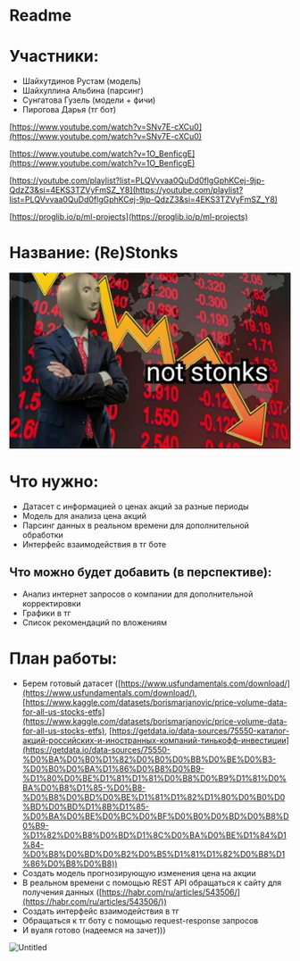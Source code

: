 # Readme

# Участники:

- Шайхутдинов Рустам (модель)
- Шайхуллина Альбина (парсинг)
- Сунгатова Гузель (модели + фичи)
- Пирогова Дарья (тг бот)

[https://www.youtube.com/watch?v=SNv7E-cXCu0](https://www.youtube.com/watch?v=SNv7E-cXCu0)

[https://www.youtube.com/watch?v=1O_BenficgE](https://www.youtube.com/watch?v=1O_BenficgE)

[https://youtube.com/playlist?list=PLQVvvaa0QuDd0flgGphKCej-9jp-QdzZ3&si=4EKS3TZVyFmSZ_Y8](https://youtube.com/playlist?list=PLQVvvaa0QuDd0flgGphKCej-9jp-QdzZ3&si=4EKS3TZVyFmSZ_Y8)

[https://proglib.io/p/ml-projects](https://proglib.io/p/ml-projects)

# Название: (Re)Stonks

![Untitled.png](https://github.com/albinooosss/-Re-Stonks/blob/main/Untitled.png)

# Что нужно:

- Датасет c информацией о ценах акций за разные периоды
- Модель для анализа цена акций
- Парсинг данных в реальном времени для дополнительной обработки
- Интерфейс взаимодействия в тг боте

## Что можно будет добавить (в перспективе):

- Анализ интернет запросов о компании для дополнительной корректировки
- Графики в тг
- Список рекомендаций по вложениям

# План работы:

- Берем готовый датасет ([https://www.usfundamentals.com/download/](https://www.usfundamentals.com/download/), [https://www.kaggle.com/datasets/borismarjanovic/price-volume-data-for-all-us-stocks-etfs](https://www.kaggle.com/datasets/borismarjanovic/price-volume-data-for-all-us-stocks-etfs), [https://getdata.io/data-sources/75550-каталог-акций-российских-и-иностранных-компаний-тинькофф-инвестиции](https://getdata.io/data-sources/75550-%D0%BA%D0%B0%D1%82%D0%B0%D0%BB%D0%BE%D0%B3-%D0%B0%D0%BA%D1%86%D0%B8%D0%B9-%D1%80%D0%BE%D1%81%D1%81%D0%B8%D0%B9%D1%81%D0%BA%D0%B8%D1%85-%D0%B8-%D0%B8%D0%BD%D0%BE%D1%81%D1%82%D1%80%D0%B0%D0%BD%D0%BD%D1%8B%D1%85-%D0%BA%D0%BE%D0%BC%D0%BF%D0%B0%D0%BD%D0%B8%D0%B9-%D1%82%D0%B8%D0%BD%D1%8C%D0%BA%D0%BE%D1%84%D1%84-%D0%B8%D0%BD%D0%B2%D0%B5%D1%81%D1%82%D0%B8%D1%86%D0%B8%D0%B8))
- Создать модель прогнозирующую изменения цена на акции
- В реальном времени с помощью REST API обращаться к сайту для получения данных ([https://habr.com/ru/articles/543506/](https://habr.com/ru/articles/543506/))
- Создать интерфейс взаимодействия в тг
- Обращаться к тг боту с помощью request-response запросов
- И вуаля готово (надеемся на зачет)))

![Untitled](%D0%9F%D0%BF%20%D0%BF%D1%80%D0%B0%D0%BA%D1%82%D0%B8%D0%BA%D0%B0%201f6240bf29094bbb9a94deaa829fedc2/Untitled%201.png)
